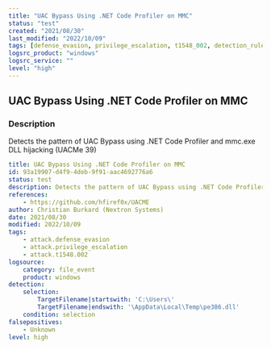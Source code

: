 ```yaml
---
title: "UAC Bypass Using .NET Code Profiler on MMC"
status: "test"
created: "2021/08/30"
last_modified: "2022/10/09"
tags: [defense_evasion, privilege_escalation, t1548_002, detection_rule]
logsrc_product: "windows"
logsrc_service: ""
level: "high"
---
```


## UAC Bypass Using .NET Code Profiler on MMC

### Description

Detects the pattern of UAC Bypass using .NET Code Profiler and mmc.exe DLL hijacking (UACMe 39)

```yml
title: UAC Bypass Using .NET Code Profiler on MMC
id: 93a19907-d4f9-4deb-9f91-aac4692776a6
status: test
description: Detects the pattern of UAC Bypass using .NET Code Profiler and mmc.exe DLL hijacking (UACMe 39)
references:
    - https://github.com/hfiref0x/UACME
author: Christian Burkard (Nextron Systems)
date: 2021/08/30
modified: 2022/10/09
tags:
    - attack.defense_evasion
    - attack.privilege_escalation
    - attack.t1548.002
logsource:
    category: file_event
    product: windows
detection:
    selection:
        TargetFilename|startswith: 'C:\Users\'
        TargetFilename|endswith: '\AppData\Local\Temp\pe386.dll'
    condition: selection
falsepositives:
    - Unknown
level: high

```
